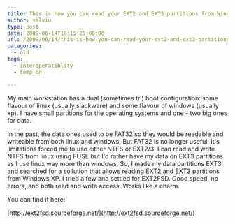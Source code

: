 ```yaml
---
title: This is how you can read your EXT2 and EXT3 partitions from Windows XP
author: silviu
type: post
date: 2009-06-14T16:15:25+00:00
url: /2009/06/14/this-is-how-you-can-read-your-ext2-and-ext3-partitions-from-windows-xp/
categories:
  - old
tags:
  - interoperatiblity
  - temp_on

---
```

My main workstation has a dual (sometimes tri) boot configuration: some flavour of linux (usually slackware) and some flavour of windows (usually xp). I have small partitions for the operating systems and one - two big ones for data.

In the past, the data ones used to be FAT32 so they would be readable and writeable from both linux and windows. But FAT32 is no longer useful. It's limitations forced me to use either NTFS or EXT2/3. I can read and write NTFS from linux using FUSE but I'd rather have my data on EXT3 partitions as I use linux way more than windows. So, I made my data partitions EXT3 and searched for a sollution that allows reading EXT2 and EXT3 partitions from Windows XP. I tried a few and settled for EXT2FSD. Good speed, no errors, and both read and write access. Works like a charm.

You can find it here:

[http://ext2fsd.sourceforge.net/](http://ext2fsd.sourceforge.net/)